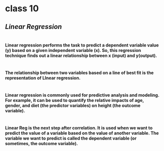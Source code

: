 # class 10
## _Linear Regression_
#
#### Linear regression performs the task to predict a dependent variable value (y) based on a given independent variable (x). So, this regression technique finds out a linear relationship between x (input) and y(output).
#
#### The relationship between two variables based on a line of best fit is the representation of LInear regression.
#
#### Linear regression is commonly used for predictive analysis and modeling. For example, it can be used to quantify the relative impacts of age, gender, and diet (the predictor variables) on height (the outcome variable).
#
#### Linear Reg is the next step after correlation. It is used when we want to predict the value of a variable based on the value of another variable. The variable we want to predict is called the dependent variable (or sometimes, the outcome variable).

